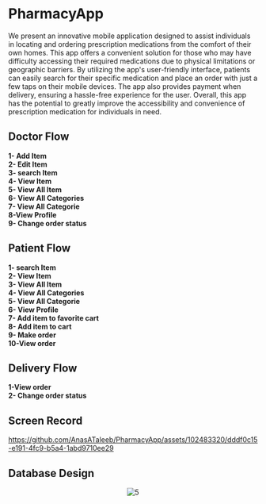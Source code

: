 # PharmacyApp
We present an innovative mobile application designed to assist individuals in locating and ordering prescription medications from the comfort of their own homes. This app offers a convenient solution for those who may have difficulty accessing their required medications due to physical limitations or geographic barriers. By utilizing the app's user-friendly interface, patients can easily search for their specific medication and place an order with just a few taps on their mobile devices. The app also provides payment when delivery, ensuring a hassle-free experience for the user. Overall, this app has the potential to greatly improve the accessibility and convenience of prescription medication for individuals in need.
<br>
## Doctor Flow
**1- Add Item**<br>
**2- Edit Item**<br>
**3- search Item**<br>
**4- View Item**<br>
**5- View All Item**<br>
**6- View All Categories**<br>
**7-  View All Categorie**<br>
**8-View Profile**<br>
**9- Change order status** <br>
## Patient Flow
**1- search Item**<br>
**2- View Item**<br>
**3- View All Item**<br>
**4- View All Categories**<br>
**5- View All Categorie**<br>
**6- View Profile**<br>
**7- Add item to favorite cart** <br>
**8- Add item to cart**<br>
**9- Make order**<br>
**10-View order**<br>
## Delivery Flow
**1-View order**<br>
**2- Change order status** <br>

## Screen Record
https://github.com/AnasATaleeb/PharmacyApp/assets/102483320/dddf0c15-e191-4fc9-b5a4-1abd9710ee29

## Database Design
<p align="center">
   <img src="https://github.com/AnasATaleeb/PharmacyApp/assets/102483320/17e4bea5-7a86-41a2-b5a0-a120fec8e3d5" alt="5"><br>
</p>
